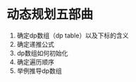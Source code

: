 <!--
 * @Author: YiFu
 * @Date: 2024-06-05 11:16:07
 * @LastEditors: YiFu
 * @LastEditTime: 2024-11-15 20:36:20
 * @FilePath: \DymicProgram\Readme.md
 * @enconding: UTF-8
-->
# 动态规划五部曲

1. 确定dp数组（dp table）以及下标的含义
2. 确定递推公式
3. dp数组如何初始化
4. 确定遍历顺序
5. 举例推导dp数组

